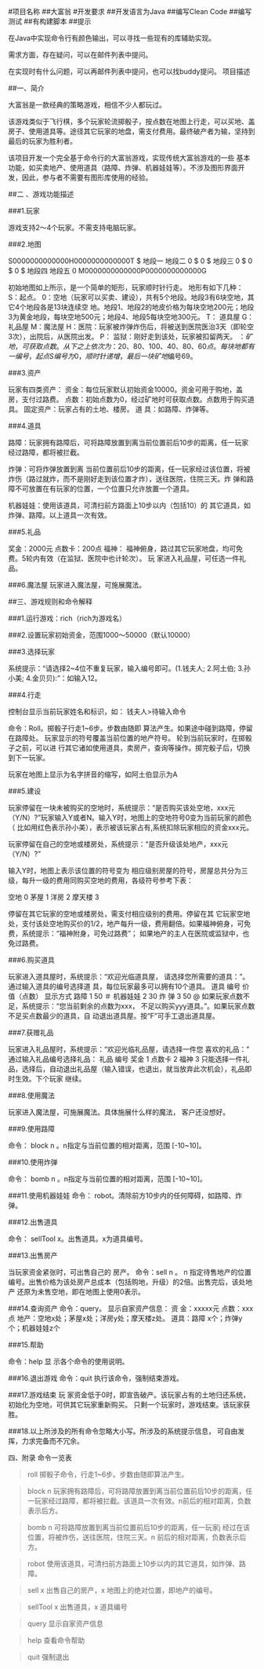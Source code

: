 #项目名称
##大富翁
#开发要求
##开发语言为Java
##编写Clean Code
##编写测试
##有构建脚本
##提示

在Java中实现命令行有颜色输出，可以寻找一些现有的库辅助实现。

需求方面，存在疑问，可以在邮件列表中提问。

在实现时有什么问题，可以再邮件列表中提问，也可以找buddy提问。
项目描述

##一、简介

大富翁是一款经典的策略游戏，相信不少人都玩过。

该游戏类似于飞行棋，多个玩家轮流掷骰子，按点数在地图上行走，可以买地、盖房子、使用道具等。途径其它玩家的地盘，需支付费用。最终破产者为输，坚持到最后的玩家为胜利者。

该项目开发一个完全基于命令行的大富翁游戏，实现传统大富翁游戏的一些
基本功能，如买卖地产、使用道具（路障、炸弹、机器娃娃等）。不涉及图形界面开发，因此，参与者不需要有图形库使用的经验。

##二 、游戏功能描述

###1.玩家

游戏支持2～4个玩家。不需支持电脑玩家。

###2.地图

  S0000000000000H0000000000000T
  $           地段一                地段二       0
  $                                                       0
  $                                     地段三       0
  $                                                       0
  $                                                       0
  $           地段四                地段五       0
  M0000000000000P0000000000000G

初始地图如上所示，是一个简单的矩形，玩家顺时针行走。
地形有如下几种：
S：起点。
0：空地（玩家可以买卖、建设），共有5个地段。地段3有6块空地，其它4个地段各是13块连续空
地。地段1、地段2的地皮价格为每块空地200元；地段3为黄金地段，每块空地500元；地段4、地段5每块空地300元。
T： 道具屋
G：礼品屋
M：魔法屋
H：医院：玩家被炸弹炸伤后，将被送到医院医治3天（即轮空3次），出院后，从医院出发。
P： 监狱：刚好走到该处，玩家被扣留两天。
$：矿地，可获取点数。从下之上依次为：20、80、100、40、80、60点。
每块地都有一编号，起点S编号为0，顺时针递增，最 后一块矿地$编号69。

###3.资产

玩家有四类资产：
资金：每位玩家默认初始资金10000。资金可用于购地，盖 房，支付过路费。
点数：初始点数为0，经过矿地时可获取点数。点数用于购买道具。
固定资产：玩家占有的土地、楼房。
道 具：如路障、炸弹等。

###4.道具

路障：玩家拥有路障后，可将路障放置到离当前位置前后10步的距离，任一玩家经过路障，都将被拦截。

炸弹：可将炸弹放置到离 当前位置前后10步的距离，任一玩家经过该位置，将被炸伤（路过就炸，而不是刚好走到该位置才炸），送往医院，住院三天。炸
弹和路障不可放置在有玩家的位置，一个位置只允许放置一个道具。

机器娃娃：使用该道具，可清扫前方路面上10步以内（包括10）的 其它道具，如炸弹、路障。以上道具一次有效。

###5.礼品

奖金：2000元
点数卡：200点
福神： 福神俯身，路过其它玩家地盘，均可免费。5轮内有效（在监狱、医院中也计轮次）。
玩 家进入礼品屋，可任选一件礼品。

###6.魔法屋
玩家进入魔法屋，可施展魔法。

##三、游戏规则和命令解释

###1.运行游戏：rich（rich为游戏名）

###2.设置玩家初始资金，范围1000～50000（默认10000）

###3.选择玩家

系统提示：“请选择2~4位不重复玩家，输入编号即可。(1.钱夫人; 2.阿土伯; 3.孙小美; 4.金贝贝):”：如输入12。

###4.行走

控制台显示当前玩家姓名和标识，如：
钱夫人>待输入命令

命令：Roll。掷骰子行走1~6步。步数由随即 算法产生。如果途中碰到路障，停留在路障处。 玩家显示的符号覆盖当前位置的地产符号。
轮到当前玩家时，在掷骰子之前，可以进 行其它诸如使用道具，卖房产，查询等操作。掷完骰子后，切换到下一玩家。

玩家在地图上显示为名字拼音的缩写，如阿土伯显示为A

###5.建设

玩家停留在一块未被购买的空地时，系统提示：“是否购买该处空地，xxx元（Y/N）?”玩家输入Y或者N。输入Y时，地图上的空地符号0变为当前玩家的颜色（ 比如用红色表示孙小美），表示被该玩家占有,系统扣除玩家相应的资金xxx元。

玩家停留在自己的空地或楼房处，系统提示：“是否升级该处地产，xxx元（Y/N）?”

输入Y时，地图上表示该位置的符号变为 相应级别房屋的符号，房屋总共分为三级，每升一级的费用同购买空地的费用，各级符号参考下表：

空地     0
茅屋     1
洋房     2
摩天楼  3

停留在其它玩家的空地或楼房处，需支付相应级别的费用。停留在其
它玩家空地处，支付该处空地购买价的1/2，地产每升一级，费用翻倍。如果福神俯身，可免费，系统提示：“福神附身，可免过路费”；
如果地产的主人在医院或监狱中，也免过路费。

###6.购买道具

玩家进入道具屋时，系统提示：“欢迎光临道具屋， 请选择您所需要的道具：”。
通过输入道具的编号选择道 具，每位玩家最多可以拥有10个道具。
道具        编号    价值（点数）    显示方式
路障          1         50                         ＃
机器娃娃      2         30
炸 弹         3         50                         @
如果玩家点数不足，系统提示：“您当前剩余的点数为xxx， 不足以购买yyy道具。”。如果玩家点数不足买点数最少的道具，自
动退出道具屋。按“F”可手工退出道具屋。

###7.获赠礼品

玩家进入礼品屋时，系统提示：“欢迎光临礼品屋，请选择一件您 喜欢的礼品：”
通过输入礼品编号选择礼品：
礼品    编号
奖金       1
点数卡   2
福神       3
只能选择一件礼品，选择后，自动退出礼品屋（输入错误，也退出，就当放弃此次机会），礼品即时生效。下个玩家 继续。

###8.使用魔法

玩家进入魔法屋，可施展魔法。具体施展什么样的魔法， 客户还没想好。

###9.使用路障

命令： block n 。n指定与当前位置的相对距离，范围 [-10~10]。

###10.使用炸弹

命令： bomb  n 。n指定与当前位置的相对距离，范围 [-10~10]。

###11.使用机器娃娃
命令： robot。清除前方10步内的任何障碍，如路障、炸弹。

###12.出售道具

命令： sellTool x。出售道具。x为道具编号。

###13.出售房产

当玩家资金紧张时，可出售自己的 房产。
命令：sell n 。 n 指定待售地产的位置编号。出售价格为该处房产总成本（包括购地，升级）的2倍。出售完后，该处地产
还原为未售空地，即在地图上使用0表示。

###14.查询资产
命令：query。
显示自家资产信息：
资 金：xxxxx元
点数：xxx点
地产：空地x处；茅屋x处；洋房y处；摩天楼z处。
道具：路障 x个；炸弹y个；机器娃娃z个

###15.帮助

命令：help
显 示各个命令的使用说明。

###16.退出游戏
命令：quit
执行该命令，强制结束游戏。

###17.游戏结束
玩 家资金低于0时，即宣告破产。该玩家占有的土地归还系统，初始化为空地，可供其它玩家重新购买。
只剩一个玩家时，游戏结束。该玩家获 胜。

###18.以上所涉及的所有命令忽略大小写。所涉及的系统提示信息， 可自由发挥，力求完备而不冗余。

四、附录
命令一览表
>roll          掷骰子命令，行走1~6步。步数由随即算法产生。

>block n       玩家拥有路障后，可将路障放置到离当前位置前后10步的距离，任一玩家经过路障，都将被拦截。该道具一次有效。n前后的相对距离，负数表示后方。

>bomb n        可将路障放置到离当前位置前后10步的距离，任一玩家j 经过在该位置，将被炸伤，送往医院，住院三天。n 前后的相对距离，负数表示后方。

>robot         使用该道具，可清扫前方路面上10步以内的其它道具，如炸弹、路障。

>sell x        出售自己的房产，x 地图上的绝对位置，即地产的编号。

>sellTool x    出售道具，x 道具编号

>query         显示自家资产信息

>help          查看命令帮助

>quit          强制退出
